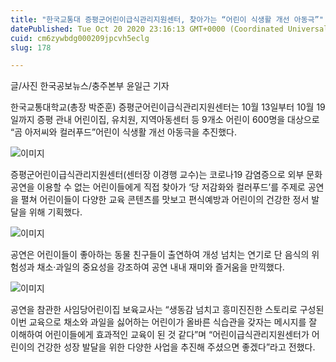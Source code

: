 ```yaml
---
title: "한국교통대 증평군어린이급식관리지원센터, 찾아가는 “어린이 식생활 개선 아동극”"
datePublished: Tue Oct 20 2020 23:16:13 GMT+0000 (Coordinated Universal Time)
cuid: cm6zywbdg000209jpcvh5eclg
slug: 178

---
```



글/사진 한국공보뉴스/충주본부 윤일근 기자

한국교통대학교(총장 박준훈) 증평군어린이급식관리지원센터는 10월 13일부터 10월 19일까지 증평 관내 어린이집, 유치원, 지역아동센터 등 9개소 어린이 600명을 대상으로 “곰 아저씨와 컬러푸드”어린이 식생활 개선 아동극을 추진했다.

![이미지](https://cdn.hashnode.com/res/hashnode/image/upload/v1739247229851/4cf84fa3-0b5e-4328-95b3-11ad43136685.jpeg)

증평군어린이급식관리지원센터(센터장 이경행 교수)는 코로나19 감염증으로 외부 문화공연을 이용할 수 없는 어린이들에게 직접 찾아가 ‘당 저감화와 컬러푸드’를 주제로 공연을 펼쳐 어린이들이 다양한 교육 콘텐츠를 맛보고 편식예방과 어린이의 건강한 정서 발달을 위해 기획했다.

![이미지](https://cdn.hashnode.com/res/hashnode/image/upload/v1739247231834/cb692b33-5f18-4c41-80e4-900ffb35b73f.jpeg)

공연은 어린이들이 좋아하는 동물 친구들이 출연하여 개성 넘치는 연기로 단 음식의 위험성과 채소·과일의 중요성을 강조하여 공연 내내 재미와 즐거움을 만끽했다.

![이미지](https://cdn.hashnode.com/res/hashnode/image/upload/v1739247233523/8a18dff9-e1c4-4983-9986-d47a252ccb8f.jpeg)

공연을 참관한 사임당어린이집 보육교사는 “생동감 넘치고 흥미진진한 스토리로 구성된 이번 교육으로 채소와 과일을 싫어하는 어린이가 올바른 식습관을 갖자는 메시지를 잘 이해하여 어린이들에게 효과적인 교육이 된 것 같다”며 “어린이급식관리지원센터가 어린이의 건강한 성장 발달을 위한 다양한 사업을 추진해 주셨으면 좋겠다”라고 전했다.